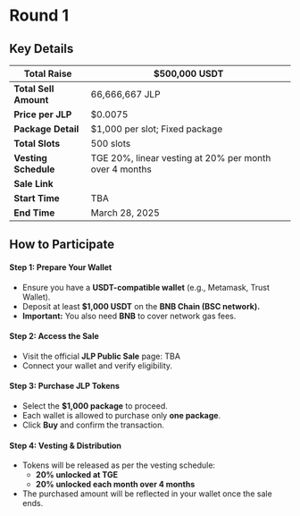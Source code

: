# Round 1

## **Key Details**

| **Total Raise**       | $500,000 USDT                                          |
| --------------------- | ------------------------------------------------------ |
| **Total Sell Amount** | 66,666,667 JLP                                         |
| **Price per JLP**     | $0.0075                                                |
| **Package Detail**    | $1,000 per slot; Fixed package                         |
| **Total Slots**       | 500 slots                                              |
| **Vesting Schedule**  | TGE 20%, linear vesting at 20% per month over 4 months |
| **Sale Link**         |                                                        |
| **Start Time**        | TBA                                                    |
| **End Time**          | March 28, 2025                                         |

## **How to Participate**

#### **Step 1: Prepare Your Wallet**

* Ensure you have a **USDT-compatible wallet** (e.g., Metamask, Trust Wallet).
* Deposit at least **$1,000 USDT** on the **BNB Chain (BSC network).**
* **Important:** You also need **BNB** to cover network gas fees.

#### **Step 2: Access the Sale**

* Visit the official **JLP Public Sale** page: TBA
* Connect your wallet and verify eligibility.

#### **Step 3: Purchase JLP Tokens**

* Select the **$1,000 package** to proceed.
* Each wallet is allowed to purchase only **one package**.
* Click **Buy** and confirm the transaction.

#### **Step 4: Vesting & Distribution**

* Tokens will be released as per the vesting schedule:
  * **20% unlocked at TGE**
  * **20% unlocked each month over 4 months**
* The purchased amount will be reflected in your wallet once the sale ends.
